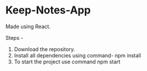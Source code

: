 # Keep-Notes-App

Made using React.

Steps -

1) Download the repository.
2) Install all dependencies using command-
  npm install
3) To start the project use command
  npm start
